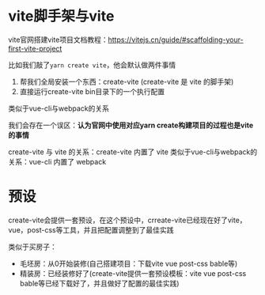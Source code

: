 # vite脚手架与vite

vite官网搭建vite项目文档教程：https://vitejs.cn/guide/#scaffolding-your-first-vite-project

比如我们敲了```yarn create vite```，他会默认做两件事情

1. 帮我们全局安装一个东西：create-vite (create-vite 是 vite 的脚手架)
2. 直接运行create-vite bin目录下的一个执行配置

类似于vue-cli与webpack的关系

我们会存在一个误区：**认为官网中使用对应yarn create构建项目的过程也是vite的事情**

create-vite 与 vite 的关系：create-vite 内置了 vite
类似于vue-cli与webpack的关系：vue-cli 内置了 webpack

# 预设

create-vite会提供一套预设，在这个预设中，crreate-vite已经现在好了vite，vue，post-css等工具，并且把配置调整到了最佳实践

类似于买房子：
  - 毛坯房：从0开始装修(自己搭建项目：下载vite vue post-css bable等)
  - 精装房：已经装修好了(create-vite提供一套预设模板：vite vue post-css bable等已经下载好了，并且做好了配置的最佳实践)